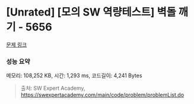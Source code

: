 # [Unrated] [모의 SW 역량테스트] 벽돌 깨기 - 5656 

[문제 링크](https://swexpertacademy.com/main/code/problem/problemDetail.do?contestProbId=AWXRQm6qfL0DFAUo) 

### 성능 요약

메모리: 108,252 KB, 시간: 1,293 ms, 코드길이: 4,241 Bytes



> 출처: SW Expert Academy, https://swexpertacademy.com/main/code/problem/problemList.do